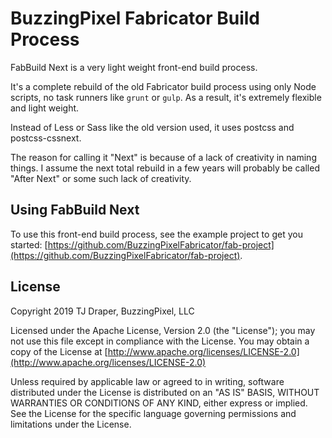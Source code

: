 # BuzzingPixel Fabricator Build Process

FabBuild Next is a very light weight front-end build process.

It's a complete rebuild of the old Fabricator build process using only Node scripts, no task runners like `grunt` or `gulp`. As a result, it's extremely flexible and light weight.

Instead of Less or Sass like the old version used, it uses postcss and postcss-cssnext.

The reason for calling it "Next" is because of a lack of creativity in naming things. I assume the next total rebuild in a few years will probably be called "After Next" or some such lack of creativity.

## Using FabBuild Next

To use this front-end build process, see the example project to get you started: [https://github.com/BuzzingPixelFabricator/fab-project](https://github.com/BuzzingPixelFabricator/fab-project).

## License

Copyright 2019 TJ Draper, BuzzingPixel, LLC

Licensed under the Apache License, Version 2.0 (the "License");
you may not use this file except in compliance with the License.
You may obtain a copy of the License at [http://www.apache.org/licenses/LICENSE-2.0](http://www.apache.org/licenses/LICENSE-2.0)

Unless required by applicable law or agreed to in writing, software
distributed under the License is distributed on an "AS IS" BASIS,
WITHOUT WARRANTIES OR CONDITIONS OF ANY KIND, either express or implied.
See the License for the specific language governing permissions and
limitations under the License.

